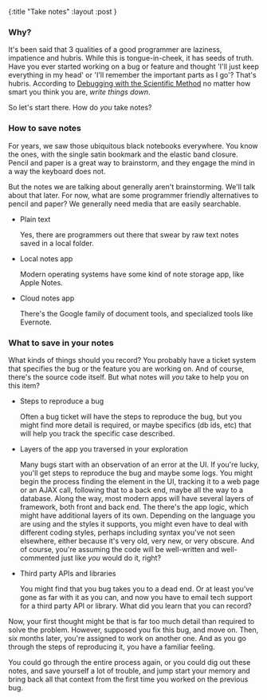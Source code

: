{:title "Take notes"
 :layout :post
}

### Why?

It's been said that 3 qualities of a good programmer are laziness, impatience and hubris.
While this is tongue-in-cheek, it has seeds of truth. Have you ever started working
on a bug or feature and thought 'I'll just keep everything in my head' or 'I'll
remember the important parts as I go'? That's hubris. According to [Debugging
with the Scientific Method](https://youtu.be/FihU5JxmnBg) no matter how smart you think
you are, *write things down*.

So let's start there. How do *you* take notes?


### How to save notes

For years, we saw those ubiquitous black notebooks everywhere. You know the ones,
with the single satin bookmark and the elastic band closure. Pencil and paper is a great
way to brainstorm, and they engage the mind in a way the keyboard does not.

But the notes we are talking about generally aren't brainstorming. We'll talk about that
later. For now, what are some programmer friendly alternatives to pencil and paper?
We generally need media that are easily searchable.

* Plain text

    Yes, there are programmers out there that swear by raw text notes saved in a local folder.

* Local notes app

    Modern operating systems have some kind of note storage app, like Apple Notes.

* Cloud notes app

    There's the Google family of document tools, and specialized tools like Evernote.


### What to save in your notes

What kinds of things should you record? You probably have a ticket system
that specifies the bug or the feature you are working on. And of course, there's the source
code itself. But what notes will *you* take to help you on this item?

* Steps to reproduce a bug

    Often a bug ticket will have the steps to reproduce the bug, but you might find
    more detail is required, or maybe specifics (db ids, etc) that will help you
    track the specific case described.

* Layers of the app you traversed in your exploration

    Many bugs start with an observation of an error at the UI. If you're lucky,
    you'll get steps to reproduce the bug and maybe some logs. You might begin
    the process finding the element in the UI, tracking it to a web page
    or an AJAX call, following that to a back end, maybe all the way to a
    database. Along the way, most modern apps will have several layers
    of framework, both front and back end. The there's the app logic,
    which might have additional layers of its own. Depending on the language
    you are using and the styles it supports, you might even have to deal with
    different coding styles, perhaps including syntax you've not seen elsewhere,
    either because it's very old, very new, or very obscure. And of course,
    you're assuming the code will be well-written and well-commented
    just like *you* would do it, right?

* Third party APIs and libraries

    You might find that you bug takes you to a dead end. Or at least you've gone
    as far with it as you can, and now you have to email tech support for a
    third party API or library. What did you learn that you can record?

Now, your first thought might be that is far too much detail than required
to solve the problem. However, supposed you fix this bug, and move on.
Then, six months later, you're assigned to work on another one. And as you
go through the steps of reproducing it, you have a familiar feeling.

You could go through the entire process again, or you could dig out these notes,
and save yourself a lot of trouble, and jump start your memory and bring back all
that context from the first time you worked on the previous bug.
